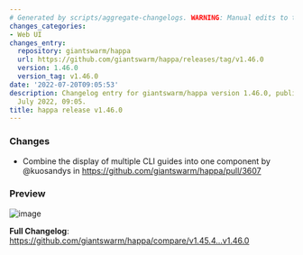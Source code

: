 ```yaml
---
# Generated by scripts/aggregate-changelogs. WARNING: Manual edits to this files will be overwritten.
changes_categories:
- Web UI
changes_entry:
  repository: giantswarm/happa
  url: https://github.com/giantswarm/happa/releases/tag/v1.46.0
  version: 1.46.0
  version_tag: v1.46.0
date: '2022-07-20T09:05:53'
description: Changelog entry for giantswarm/happa version 1.46.0, published on 20
  July 2022, 09:05.
title: happa release v1.46.0
---
```


<!-- Release notes generated using configuration in .github/release.yml at main -->

### Changes
* Combine the display of multiple CLI guides into one component by @kuosandys in https://github.com/giantswarm/happa/pull/3607

### Preview
![image](https://user-images.githubusercontent.com/62935115/179942828-b26a3e5d-90c5-41dd-9a73-0c6ca934b942.png)


**Full Changelog**: https://github.com/giantswarm/happa/compare/v1.45.4...v1.46.0
